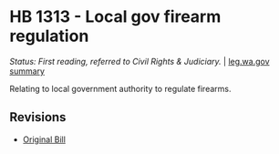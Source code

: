 # HB 1313 - Local gov firearm regulation
*Status: First reading, referred to Civil Rights & Judiciary.* | [leg.wa.gov summary](https://app.leg.wa.gov/billsummary?BillNumber=1313&Year=2021)

Relating to local government authority to regulate firearms.

## Revisions
* [Original Bill](1/)